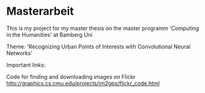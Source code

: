 # Masterarbeit

This is my project for my master thesis on the master programm 'Computing in the Humanities' at Bamberg Uni


Theme:
'Recognizing Urban Points of Interests with Convolutional Neural Networks'

Important links: 

Code for finding and downloading images on Flickr
http://graphics.cs.cmu.edu/projects/im2gps/flickr_code.html


